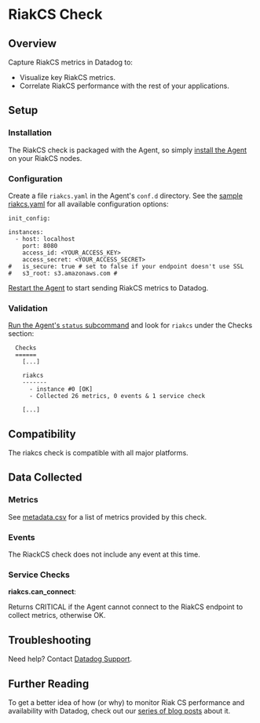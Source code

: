 # RiakCS Check

## Overview

Capture RiakCS metrics in Datadog to:

* Visualize key RiakCS metrics.
* Correlate RiakCS performance with the rest of your applications.

## Setup
### Installation

The RiakCS check is packaged with the Agent, so simply [install the Agent][1] on your RiakCS nodes.

### Configuration

Create a file `riakcs.yaml` in the Agent's `conf.d` directory. See the [sample riakcs.yaml][2] for all available configuration options:

```
init_config:

instances:
  - host: localhost
    port: 8080
    access_id: <YOUR_ACCESS_KEY>
    access_secret: <YOUR_ACCESS_SECRET>
#   is_secure: true # set to false if your endpoint doesn't use SSL
#   s3_root: s3.amazonaws.com #
```

[Restart the Agent][3] to start sending RiakCS metrics to Datadog.

### Validation

[Run the Agent's `status` subcommand][4] and look for `riakcs` under the Checks section:

```
  Checks
  ======
    [...]

    riakcs
    -------
      - instance #0 [OK]
      - Collected 26 metrics, 0 events & 1 service check

    [...]
```

## Compatibility

The riakcs check is compatible with all major platforms.

## Data Collected
### Metrics

See [metadata.csv][5] for a list of metrics provided by this check.

### Events
The RiackCS check does not include any event at this time.

### Service Checks

**riakcs.can_connect**:

Returns CRITICAL if the Agent cannot connect to the RiakCS endpoint to collect metrics, otherwise OK.

## Troubleshooting
Need help? Contact [Datadog Support][6].

## Further Reading
To get a better idea of how (or why) to monitor Riak CS performance and availability with Datadog, check out our [series of blog posts][7] about it.


[1]: https://app.datadoghq.com/account/settings#agent
[2]: https://github.com/DataDog/integrations-core/blob/master/riakcs/conf.yaml.example
[3]: https://docs.datadoghq.com/agent/faq/agent-commands/#start-stop-restart-the-agent
[4]: https://docs.datadoghq.com/agent/faq/agent-commands/#agent-status-and-information
[5]: https://github.com/DataDog/integrations-core/blob/master/riakcs/metadata.csv
[6]: http://docs.datadoghq.com/help/
[7]: https://www.datadoghq.com/blog/monitor-riak-cs-performance-and-availability/
